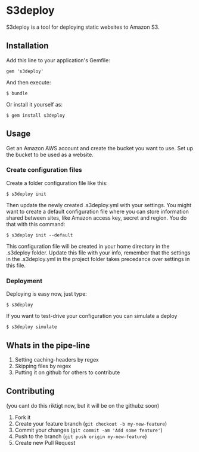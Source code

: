 # S3deploy

S3deploy is a tool for deploying static websites to Amazon S3.

## Installation

Add this line to your application's Gemfile:

    gem 's3deploy'

And then execute:

    $ bundle

Or install it yourself as:

    $ gem install s3deploy

## Usage

Get an Amazon AWS account and create the bucket you want to use. Set up the bucket to be used as a website.

### Create configuration files

Create a folder configuration file like this:

    $ s3deploy init

Then update the newly created .s3deploy.yml with your settings.
You might want to create a default configuration file where you can store information shared between sites, like Amazon access key, secret and region. You do that with this command:

    $ s3deploy init --default
  
This configuration file will be created in your home directory in the .s3deploy folder. Update this file with your info, remember that the settings in the .s3deploy.yml in the project folder takes precedance over settings in this file.

### Deployment

Deploying is easy now, just type:

    $ s3deploy

If you want to test-drive your configuration you can simulate a deploy

    $ s3deploy simulate

## Whats in the pipe-line
1. Setting caching-headers by regex
2. Skipping files by regex
3. Putting it on github for others to contribute

## Contributing
(you cant do this riktigt now, but it will be on the githubz soon)

1. Fork it
2. Create your feature branch (`git checkout -b my-new-feature`)
3. Commit your changes (`git commit -am 'Add some feature'`)
4. Push to the branch (`git push origin my-new-feature`)
5. Create new Pull Request
